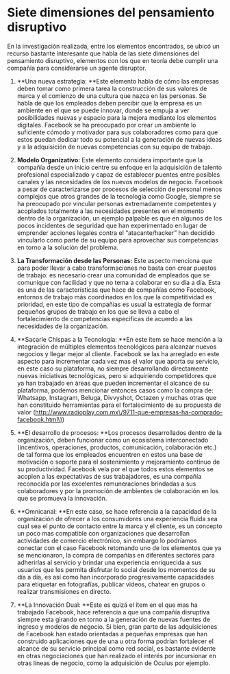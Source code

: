 # Siete dimensiones del pensamiento disruptivo

En la investigación realizada, entre los elementos encontrados, se ubicó un recurso bastante interesante que habla de las siete dimensiones del pensamiento disruptivo, elementos con los que en teoría debe cumplir una compañía para considerarse un agente disruptor.

1. **Una nueva estrategia: **Este elemento habla de cómo las empresas deben tomar como primera tarea la construcción de sus valores de marca y el comienzo de una cultura que nazca en las personas. Se habla de que los empleados deben percibir que la empresa es un ambiente en el que se puede innovar, donde se empuja a ver posibilidades nuevas y espacio para la mejora mediante los elementos digitales. Facebook se ha preocupado por crear un ambiente lo suficiente cómodo y motivador para sus colaboradores como para que estos puedan dedicar todo su potencial a la generación de nuevas ideas y a la adquisición de nuevas competencias con su equipo de trabajo.

2. **Modelo Organizativo:** Este elemento considera importante que la compañía desde un inicio centre su enfoque en la adquisición de talento profesional especializado y capaz de establecer puentes entre posibles canales y las necesidades de los nuevos modelos de negocio. Facebook a pesar de caracterizarse por procesos de selección de personal menos complejos que otros grandes de la tecnología como Google, siempre se ha preocupado por vincular personas extremadamente competentes y acoplados totalmente a las necesidades presentes en el momento dentro de la organización, un ejemplo palpable es que en algunos de los pocos incidentes de seguridad que han experimentado en lugar de emprender acciones legales contra el “atacante\/hacker” han decidido vincularlo como parte de su equipo para aprovechar sus competencias en torno a la solución del problema.

3. **La Transformación desde las Personas:** Este aspecto menciona que para poder llevar a cabo transformaciones no basta con crear puestos de trabajo: es necesario crear una comunidad de empleados que se comunique con facilidad y que no tema a colaborar en su día a día. Esta es una de las características que hace de compañías como Facebook, entornos de trabajo más coordinados en los que la competitividad es prioridad, en este tipo de compañías es usual la estrategia de formar pequeños grupos de trabajo en los que se lleva a cabo el fortalecimiento de competencias especificas de acuerdo a las necesidades de la organización.

4. **Sacarle Chispas a la Tecnología: **En este ítem se hace mención a la integración de múltiples elementos tecnológicos para alcanzar nuevos negocios y llegar mejor al cliente. Facebook se las ha arreglado en este aspecto para incrementar cada vez mas el valor que aporta su servicio, en este caso su plataforma, no siempre desarrollando directamente nuevas iniciativas tecnológicas, pero si adquiriendo competidores que ya han trabajado en áreas que pueden incrementar el alcance de su plataforma, podemos mencionar entonces casos como la compra de: Whatsapp, Instagram, Beluga, Divvyshot, Octazen y muchas otras que han constituido herramientas para el fortalecimiento de su propuesta de valor \([http:\/\/www.radioplay.com.mx\/9711-que-empresas-ha-comprado-facebook.html\)](http://www.radioplay.com.mx/9711-que-empresas-ha-comprado-facebook.html)\)

5. **El desarrollo de procesos: **Los procesos desarrollados dentro de la organización, deben funcionar como un ecosistema interconectado \(incentivos, operaciones, productos, comunicación, colaboración etc.\) de tal forma que los empleados encuentren en estos una base de motivación o soporte para el sostenimiento y mejoramiento continuo de su productividad. Facebook vela por el que todos estos elementos se acoplen a las expectativas de sus trabajadores, es una compañía reconocida por las excelentes remuneraciones brindadas a sus colaboradores y por la promoción de ambientes de colaboración en los que se promueva la innovación.

6. **Omnicanal: **En este caso, se hace referencia a la capacidad de la organización de ofrecer a los consumidores una experiencia fluida sea cual sea el punto de contacto entre la marca y el cliente, es un concepto un poco mas compatible con organizaciones que desarrollan actividades de comercio electrónico, sin embargo lo podríamos conectar con el caso Facebook retomando uno de los elementos que ya se mencionaron, la compra de compañías en diferentes sectores para adherirlas al servicio y brindar una experiencia enriquecida a sus usuarios que les permita disfrutar lo social desde los momentos de su día a día, es así como han incorporado progresivamente capacidades para etiquetar en fotografías, publicar videos, chatear en grupos o realizar transmisiones en directo.

7. **La Innovación Dual: **Este es quizá el ítem en el que mas ha trabajado Facebook, hace referencia a que una compañía disruptiva siempre esta girando en torno a la generación de nuevas fuentes de ingreso y modelos de negocio. Si bien, gran parte de las adquisiciones de Facebook han estado orientadas a pequeñas empresas que han construido aplicaciones que de una u otra forma podrían fortalecer el alcance de su servicio principal como red social, es bastante evidente en otras negociaciones que han realizado el interés por incursionar en otras líneas de negocio, como la adquisición de Oculus por ejemplo.


